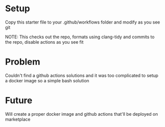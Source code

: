 # Setup

Copy this starter file to your .github/workflows folder and modify as you see git

NOTE: This checks out the repo, formats using clang-tidy and commits to the repo, disable actions as 
you see fit

# Problem

Couldn't find a github actions solutions and it was too complicated to setup a docker image so a simple
bash solution

# Future

Will create a proper docker image and github actions that'll be deployed on marketplace
